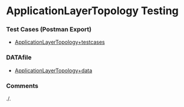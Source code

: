 # ApplicationLayerTopology Testing

### Test Cases (Postman Export)
- [ApplicationLayerTopology+testcases](./ApplicationLayerTopology+testcases.json)

### DATAfile
- [ApplicationLayerTopology+data](./ApplicationLayerTopology+data.json)

### Comments
./.
